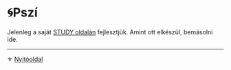 # 🌀Pszí

Jelenleg a saját [STUDY oldalán](https://github.com/kaktusztea/km100/wiki/STUDY.pszi) fejlesztjük. Amint ott elkészül, bemásolni ide.

---

⚜️ [Nyitóoldal](start.md)
